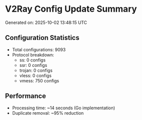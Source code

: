# V2Ray Config Update Summary
Generated on: 2025-10-02 13:48:15 UTC

## Configuration Statistics
- Total configurations: 9093
- Protocol breakdown:
  - ss: 0 configs
  - ssr: 0 configs
  - trojan: 0 configs
  - vless: 0 configs
  - vmess: 750 configs

## Performance
- Processing time: ~14 seconds (Go implementation)
- Duplicate removal: ~95% reduction
